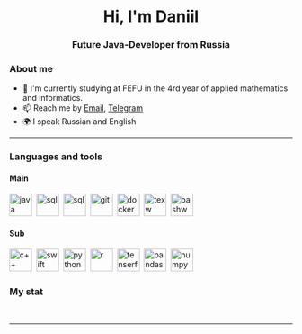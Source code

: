 <div id="header" align="center">
    <h1>Hi, I'm Daniil </h1>
    <h3>Future Java-Developer from Russia</h3>
</div>


### About me
- 🌱 I'm currently studying at FEFU in the 4rd year of applied mathematics and informatics.
- 📫 Reach me by [Email](mailto:dirijabl657@gmail.com), [Telegram](https://t.me/dilijorwen/)
- 🌍 I speak Russian and English

---

### Languages and tools

#### Main
<img src="https://cdn.jsdelivr.net/gh/devicons/devicon@latest/icons/java/java-original.svg" title="java" width="40" height="40"/>&nbsp;
<img src="https://cdn.jsdelivr.net/gh/devicons/devicon@latest/icons/spring/spring-original.svg" title="sql" width="40" height="40"/>&nbsp;
<img src="https://cdn.jsdelivr.net/gh/devicons/devicon/icons/postgresql/postgresql-original.svg" title="sql" width="40" height="40"/>&nbsp;
<img src="https://cdn.jsdelivr.net/gh/devicons/devicon/icons/git/git-plain.svg" title="git" width="40" height="40"/>&nbsp;
<img src="https://cdn.jsdelivr.net/gh/devicons/devicon@latest/icons/docker/docker-plain.svg" title="docker" width="40" height="40"/>&nbsp;
<img src="https://cdn.jsdelivr.net/gh/devicons/devicon@latest/icons/tex/tex-original.svg" title="texw" width="40" height="40"/>&nbsp;
<img src="https://cdn.jsdelivr.net/gh/devicons/devicon@latest/icons/bash/bash-original.svg" title="bashw" width="40" height="40"/>&nbsp;

#### Sub
<img src="https://cdn.jsdelivr.net/gh/devicons/devicon@latest/icons/cplusplus/cplusplus-plain.svg" title="c++" width="40" height="40"/>&nbsp;
<img src="https://cdn.jsdelivr.net/gh/devicons/devicon@latest/icons/swift/swift-original.svg" title="swift" width="40" height="40"/>&nbsp;
<img src="https://cdn.jsdelivr.net/gh/devicons/devicon@latest/icons/python/python-original.svg" title="python" width="40" height="40"/>&nbsp;
<img src="https://cdn.jsdelivr.net/gh/devicons/devicon@latest/icons/r/r-plain.svg" title="r" width="40" height="40"/>&nbsp;
<img src="https://cdn.jsdelivr.net/gh/devicons/devicon@latest/icons/tensorflow/tensorflow-original.svg" title="tenserflow" width="40" height="40"/>&nbsp;
<img src="https://cdn.jsdelivr.net/gh/devicons/devicon@latest/icons/pandas/pandas-original.svg" title="pandas" width="40" height="40"/>&nbsp;
<img src="https://cdn.jsdelivr.net/gh/devicons/devicon@latest/icons/numpy/numpy-original.svg" title="numpy" width="40" height="40"/>&nbsp;






### My stat

<div id="stat" align="center">
    <img src="https://github-profile-summary-cards.vercel.app/api/cards/profile-details?username=Dilijorwen&theme=github_dark" alt=""/>
    <img src="https://github-profile-summary-cards.vercel.app/api/cards/most-commit-language?username=Dilijorwen&theme=github_dark" alt=""/>
     <img src="https://github-profile-summary-cards.vercel.app/api/cards/stats?username=Dilijorwen&theme=github_dark" alt=""/>
</div>

---
